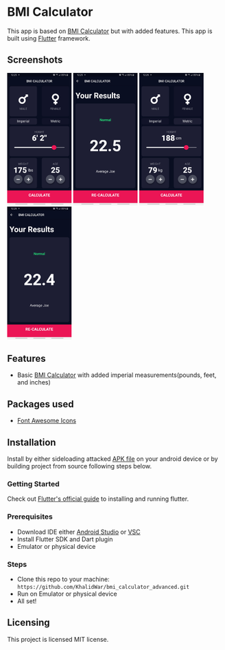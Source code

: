 # BMI Calculator
This app is based on [BMI Calculator](https://github.com/londonappbrewery/bmi-calculator-flutter) but with added features. This app is built using [Flutter](https://flutter.dev) framework.

## Screenshots
<img src="https://github.com/KhalidWar/bmi_calculator_advanced/blob/master/assets/screenshots/2020-08-02%2000.25.19.jpg" width="150"> <img src="https://github.com/KhalidWar/bmi_calculator_advanced/blob/master/assets/screenshots/2020-08-02%2000.25.33.jpg" width="150"> <img src="https://github.com/KhalidWar/bmi_calculator_advanced/blob/master/assets/screenshots/2020-08-02%2000.26.03.jpg" width="150"> <img src="https://github.com/KhalidWar/bmi_calculator_advanced/blob/master/assets/screenshots/2020-08-02%2000.26.15.jpg" width="150"> 


## Features
- Basic [BMI Calculator](https://github.com/londonappbrewery/bmi-calculator-flutter) with added imperial measurements(pounds, feet, and inches)

## Packages used
- [Font Awesome Icons](https://pub.dev/packages/font_awesome_flutter)

## Installation
Install by either sideloading attacked [APK file](https://github.com/KhalidWar/bmi_calculator_advanced/releases) on your android device or by building project from source following steps below.


### Getting Started
Check out [Flutter's official guide](https://flutter.dev/docs/get-started/install) to installing and running flutter.

### Prerequisites
- Download IDE either [Android Studio](https://developer.android.com/studio) or [VSC](https://code.visualstudio.com/)
- Install Flutter SDK and Dart plugin
- Emulator or physical device

### Steps
- Clone this repo to your machine: `https://github.com/KhalidWar/bmi_calculator_advanced.git`
- Run on Emulator or physical device
- All set!

## Licensing
This project is licensed MIT license.
